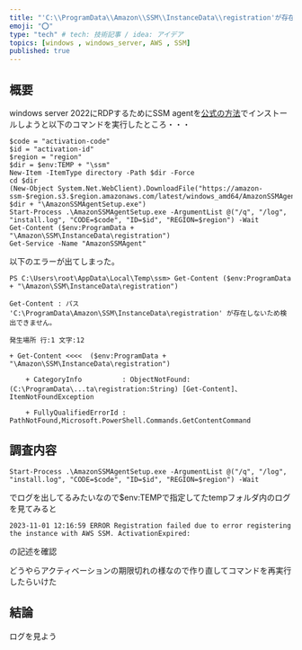 ```yaml
---
title: "'C:\\ProgramData\\Amazon\\SSM\\InstanceData\\registration'が存在しないため検出できません。"
emoji: "⭕"
type: "tech" # tech: 技術記事 / idea: アイデア
topics: [windows , windows_server, AWS , SSM]
published: true
---
```


## 概要
windows server 2022にRDPするためにSSM agentを[公式の方法](https://docs.aws.amazon.com/ja_jp/systems-manager/latest/userguide/sysman-install-managed-win.html)でインストールしようと以下のコマンドを実行したところ・・・

```
$code = "activation-code"
$id = "activation-id"
$region = "region"
$dir = $env:TEMP + "\ssm"
New-Item -ItemType directory -Path $dir -Force
cd $dir
(New-Object System.Net.WebClient).DownloadFile("https://amazon-ssm-$region.s3.$region.amazonaws.com/latest/windows_amd64/AmazonSSMAgentSetup.exe", $dir + "\AmazonSSMAgentSetup.exe")
Start-Process .\AmazonSSMAgentSetup.exe -ArgumentList @("/q", "/log", "install.log", "CODE=$code", "ID=$id", "REGION=$region") -Wait
Get-Content ($env:ProgramData + "\Amazon\SSM\InstanceData\registration")
Get-Service -Name "AmazonSSMAgent"
```

以下のエラーが出てしまった。
```
PS C:\Users\root\AppData\Local\Temp\ssm> Get-Content ($env:ProgramData + "\Amazon\SSM\InstanceData\registration")

Get-Content : パス 'C:\ProgramData\Amazon\SSM\InstanceData\registration' が存在しないため検出できません。

発生場所 行:1 文字:12

+ Get-Content <<<<  ($env:ProgramData + "\Amazon\SSM\InstanceData\registration")

    + CategoryInfo          : ObjectNotFound: (C:\ProgramData\...ta\registration:String) [Get-Content]、ItemNotFoundException

    + FullyQualifiedErrorId : PathNotFound,Microsoft.PowerShell.Commands.GetContentCommand
```

## 調査内容
`Start-Process .\AmazonSSMAgentSetup.exe -ArgumentList @("/q", "/log", "install.log", "CODE=$code", "ID=$id", "REGION=$region") -Wait`

でログを出してるみたいなので$env:TEMPで指定してたtempフォルダ内のログを見てみると

`2023-11-01 12:16:59 ERROR Registration failed due to error registering the instance with AWS SSM. ActivationExpired:`

の記述を確認

どうやらアクティベーションの期限切れの様なので作り直してコマンドを再実行したらいけた

## 結論
ログを見よう